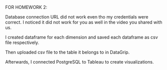 FOR HOMEWORK 2:

Database connection URL did not work even tho my credentials were correct. I noticed it did not work for you as well in the video you shared with us. 

I created dataframe for each dimension and saved each dataframe as csv file respectively. 

Then uploaded csv file to the table it belongs to in DataGrip. 

Afterwards, I connected PostgreSQL to Tableau to create visualizations. 
